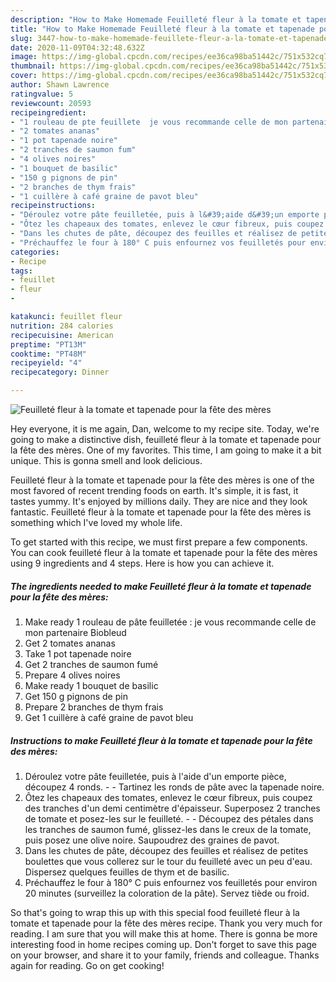 ```yaml
---
description: "How to Make Homemade Feuilleté fleur à la tomate et tapenade pour la fête des mères"
title: "How to Make Homemade Feuilleté fleur à la tomate et tapenade pour la fête des mères"
slug: 3447-how-to-make-homemade-feuillete-fleur-a-la-tomate-et-tapenade-pour-la-fete-des-meres
date: 2020-11-09T04:32:48.632Z
image: https://img-global.cpcdn.com/recipes/ee36ca98ba51442c/751x532cq70/feuillete-fleur-a-la-tomate-et-tapenade-pour-la-fete-des-meres-photo-principale-de-la-recette.jpg
thumbnail: https://img-global.cpcdn.com/recipes/ee36ca98ba51442c/751x532cq70/feuillete-fleur-a-la-tomate-et-tapenade-pour-la-fete-des-meres-photo-principale-de-la-recette.jpg
cover: https://img-global.cpcdn.com/recipes/ee36ca98ba51442c/751x532cq70/feuillete-fleur-a-la-tomate-et-tapenade-pour-la-fete-des-meres-photo-principale-de-la-recette.jpg
author: Shawn Lawrence
ratingvalue: 5
reviewcount: 20593
recipeingredient:
- "1 rouleau de pte feuillete  je vous recommande celle de mon partenaire Biobleud"
- "2 tomates ananas"
- "1 pot tapenade noire"
- "2 tranches de saumon fum"
- "4 olives noires"
- "1 bouquet de basilic"
- "150 g pignons de pin"
- "2 branches de thym frais"
- "1 cuillère à café graine de pavot bleu"
recipeinstructions:
- "Déroulez votre pâte feuilletée, puis à l&#39;aide d&#39;un emporte pièce, découpez 4 ronds.  Tartinez les ronds de pâte avec la tapenade noire."
- "Ôtez les chapeaux des tomates, enlevez le cœur fibreux, puis coupez des tranches d&#39;un demi centimètre d&#39;épaisseur. Superposez 2 tranches de tomate et posez-les sur le feuilleté.  Découpez des pétales dans les tranches de saumon fumé, glissez-les dans le creux de la tomate, puis posez une olive noire. Saupoudrez des graines de pavot."
- "Dans les chutes de pâte, découpez des feuilles et réalisez de petites boulettes que vous collerez sur le tour du feuilleté avec un peu d&#39;eau. Dispersez quelques feuilles de thym et de basilic."
- "Préchauffez le four à 180° C puis enfournez vos feuilletés pour environ 20 minutes (surveillez la coloration de la pâte). Servez tiède ou froid."
categories:
- Recipe
tags:
- feuillet
- fleur
- 

katakunci: feuillet fleur  
nutrition: 284 calories
recipecuisine: American
preptime: "PT13M"
cooktime: "PT48M"
recipeyield: "4"
recipecategory: Dinner

---
```



![Feuilleté fleur à la tomate et tapenade pour la fête des mères](https://img-global.cpcdn.com/recipes/ee36ca98ba51442c/751x532cq70/feuillete-fleur-a-la-tomate-et-tapenade-pour-la-fete-des-meres-photo-principale-de-la-recette.jpg)

Hey everyone, it is me again, Dan, welcome to my recipe site. Today, we're going to make a distinctive dish, feuilleté fleur à la tomate et tapenade pour la fête des mères. One of my favorites. This time, I am going to make it a bit unique. This is gonna smell and look delicious.

Feuilleté fleur à la tomate et tapenade pour la fête des mères is one of the most favored of recent trending foods on earth. It's simple, it is fast, it tastes yummy. It's enjoyed by millions daily. They are nice and they look fantastic. Feuilleté fleur à la tomate et tapenade pour la fête des mères is something which I've loved my whole life.




To get started with this recipe, we must first prepare a few components. You can cook feuilleté fleur à la tomate et tapenade pour la fête des mères using 9 ingredients and 4 steps. Here is how you can achieve it.

<!--inarticleads1-->

##### The ingredients needed to make Feuilleté fleur à la tomate et tapenade pour la fête des mères:

1. Make ready 1 rouleau de pâte feuilletée : je vous recommande celle de mon partenaire Biobleud
1. Get 2 tomates ananas
1. Take 1 pot tapenade noire
1. Get 2 tranches de saumon fumé
1. Prepare 4 olives noires
1. Make ready 1 bouquet de basilic
1. Get 150 g pignons de pin
1. Prepare 2 branches de thym frais
1. Get 1 cuillère à café graine de pavot bleu




<!--inarticleads2-->

##### Instructions to make Feuilleté fleur à la tomate et tapenade pour la fête des mères:

1. Déroulez votre pâte feuilletée, puis à l&#39;aide d&#39;un emporte pièce, découpez 4 ronds. -  - Tartinez les ronds de pâte avec la tapenade noire.
1. Ôtez les chapeaux des tomates, enlevez le cœur fibreux, puis coupez des tranches d&#39;un demi centimètre d&#39;épaisseur. Superposez 2 tranches de tomate et posez-les sur le feuilleté. -  - Découpez des pétales dans les tranches de saumon fumé, glissez-les dans le creux de la tomate, puis posez une olive noire. Saupoudrez des graines de pavot.
1. Dans les chutes de pâte, découpez des feuilles et réalisez de petites boulettes que vous collerez sur le tour du feuilleté avec un peu d&#39;eau. Dispersez quelques feuilles de thym et de basilic.
1. Préchauffez le four à 180° C puis enfournez vos feuilletés pour environ 20 minutes (surveillez la coloration de la pâte). Servez tiède ou froid.




So that's going to wrap this up with this special food feuilleté fleur à la tomate et tapenade pour la fête des mères recipe. Thank you very much for reading. I am sure that you will make this at home. There is gonna be more interesting food in home recipes coming up. Don't forget to save this page on your browser, and share it to your family, friends and colleague. Thanks again for reading. Go on get cooking!

